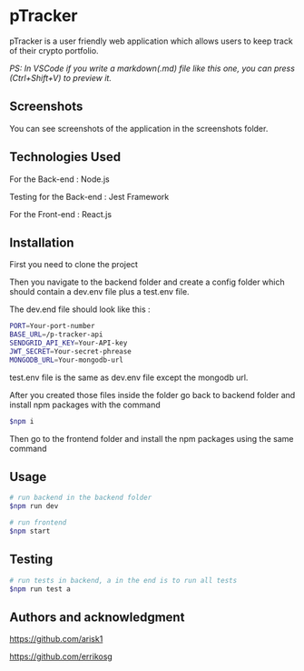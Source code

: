 # pTracker

pTracker is a user friendly web application which allows users to keep track of their crypto portfolio.

*PS: In VSCode if you write a markdown(.md) file like this one, you can press (Ctrl+Shift+V) to preview it.*
## Screenshots

You can see screenshots of the application in the screenshots folder.

## Technologies Used
For the Back-end : Node.js 

Testing for the Back-end : Jest Framework 

For the Front-end : React.js

## Installation

First you need to clone the project

Then you navigate to the backend folder and create a config folder which should contain a dev.env file plus a test.env file.

The dev.end file should look like this : 

```bash
PORT=Your-port-number
BASE_URL=/p-tracker-api
SENDGRID_API_KEY=Your-API-key
JWT_SECRET=Your-secret-phrease
MONGODB_URL=Your-mongodb-url
```

test.env file is the same as dev.env file except the mongodb url.

After you created those files inside the folder go back to backend folder and install npm packages with the command 
```bash
$npm i
```
Then go to the frontend folder and install the npm packages using the same command
## Usage

```bash
# run backend in the backend folder
$npm run dev
```
```bash
# run frontend
$npm start
```
## Testing
```bash
# run tests in backend, a in the end is to run all tests 
$npm run test a
```

## Authors and acknowledgment

https://github.com/arisk1


https://github.com/errikosg


